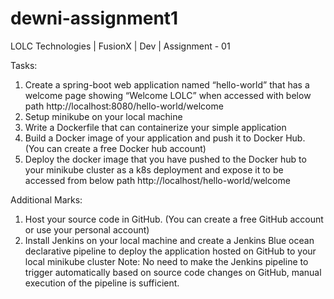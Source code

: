 # dewni-assignment1
LOLC Technologies | FusionX | Dev | Assignment - 01


Tasks:
1. Create a spring-boot web application named “hello-world” that has a welcome page showing
“Welcome LOLC” when accessed with below path http://localhost:8080/hello-world/welcome
2. Setup minikube on your local machine
3. Write a Dockerfile that can containerize your simple application
4. Build a Docker image of your application and push it to Docker Hub. (You can create a free Docker hub
account)
5. Deploy the docker image that you have pushed to the Docker hub to your minikube cluster as a k8s
deployment and expose it to be accessed from below path http://localhost/hello-world/welcome

Additional Marks:
1. Host your source code in GitHub. (You can create a free GitHub account or use your personal account)
2. Install Jenkins on your local machine and create a Jenkins Blue ocean declarative pipeline to deploy
the application hosted on GitHub to your local minikube cluster
Note: No need to make the Jenkins pipeline to trigger automatically based on source code
changes on GitHub, manual execution of the pipeline is sufficient.
